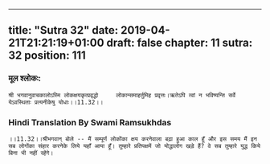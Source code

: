 
---
title: "Sutra 32"
date: 2019-04-21T21:21:19+01:00
draft: false
chapter: 11
sutra: 32
position: 111
---
### मूल श्लोकः:
```
श्री भगवानुवाचकालोऽस्मि लोकक्षयकृत्प्रवृद्धो     लोकान्समाहर्तुमिह प्रवृत्तः।ऋतेऽपि त्वां न भविष्यन्ति सर्वे      येऽवस्थिताः प्रत्यनीकेषु योधाः।।11.32।।

```

### Hindi Translation By Swami Ramsukhdas
```
।।11.32।।श्रीभगवान् बोले -- मैं सम्पूर्ण लोकोंका क्षय करनेवाला बढ़ा हुआ काल हूँ और इस समय मैं इन सब लोगोंका संहार करनेके लिये यहाँ आया हूँ। तुम्हारे प्रतिपक्षमें जो योद्धालोग खड़े हैं? वे सब तुम्हारे युद्ध किये बिना भी नहीं रहेंगे।

```

